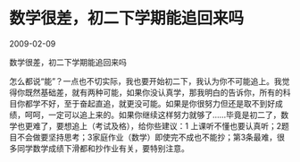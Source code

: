 # 数学很差，初二下学期能追回来吗
2009-02-09

数学很差，初二下学期能追回来吗

怎么都说“能”？一点也不切实际，我也要开始初二下，我认为你不可能追上。我觉得你既然基础差，就有两种可能，如果你没认真学，那我明白的告诉你，所有的科目你都学不好，至于奋起直追，就更没可能。如果是你很努力但还是取不到好成绩，呵呵，一定可以追上来的。如果你继续这样努力就够了……毕竟是初二了，数学也更难了，要想追上（考试及格），给你些建议：1 上课听不懂也要认真听；2题目不会做要坚持思考；3家庭作业（数学）即使完不成也不能抄；第3条最难，很多同学数学成绩下滑都和抄作业有关，要特别注意。
